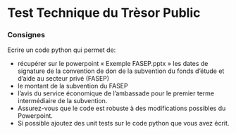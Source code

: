 # Test Technique du Trèsor Public

### Consignes

Ecrire un code python qui permet de:
* récupérer sur le powerpoint « Exemple FASEP.pptx » les dates de signature de la convention de don de la subvention du fonds d’étude et d’aide au secteur privé (FASEP)
* le montant de la subvention du FASEP 
* l’avis du service économique de l’ambassade pour le premier terme intermédiaire de la subvention.
* Assurez-vous que le code est robuste à des modifications possibles du Powerpoint.
* Si possible ajoutez des unit tests sur le code python que vous avez écrit.